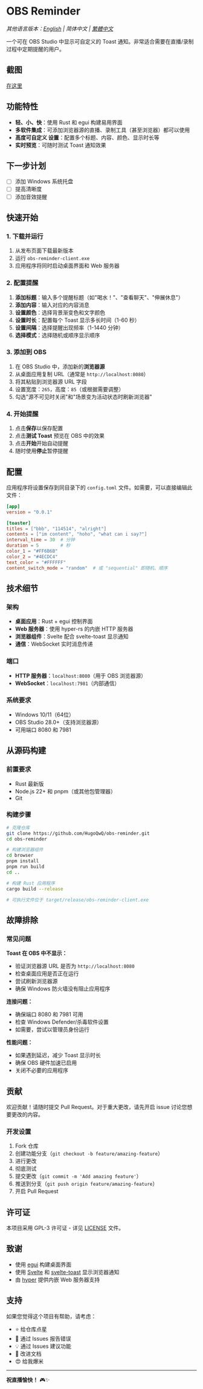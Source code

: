 # OBS Reminder

*其他语言版本：[English](README.md) | 简体中文 | [繁體中文](README-TW.md)*

一个可在 OBS Studio 中显示可自定义的 Toast 通知。非常适合需要在直播/录制过程中定期提醒的用户。

## 截图

[在这里](screenshots.md)

## 功能特性

- **轻、小、快**：使用 Rust 和 egui 构建易用界面
- **多软件集成**：可添加浏览器源的直播、录制工具（甚至浏览器）都可以使用
- **高度可自定义 设置**：配置多个标题、内容、颜色、显示时长等
- **实时预览**：可随时测试 Toast 通知效果

## 下一步计划

- [ ] 添加 Windows 系统托盘
- [ ] 提高清晰度
- [ ] 添加音效提醒

## 快速开始

### 1. 下载并运行
1. 从发布页面下载最新版本
2. 运行 `obs-reminder-client.exe`
3. 应用程序将同时启动桌面界面和 Web 服务器

### 2. 配置提醒
1. **添加标题**：输入多个提醒标题（如"喝水！"、"查看聊天"、"伸展休息"）
2. **添加内容**：输入对应的内容消息
3. **设置颜色**：选择背景渐变色和文字颜色
4. **设置时长**：配置每个 Toast 显示多长时间（1-60 秒）
5. **设置间隔**：选择提醒出现频率（1-1440 分钟）
6. **选择模式**：选择随机或顺序显示顺序

### 3. 添加到 OBS
1. 在 OBS Studio 中，添加新的**浏览器源**
2. 从桌面应用复制 URL（通常是 `http://localhost:8080`）
3. 将其粘贴到浏览器源 URL 字段
4. 设置宽度：`265`，高度：`85`（或根据需要调整）
5. 勾选"源不可见时关闭"和"场景变为活动状态时刷新浏览器"

### 4. 开始提醒
1. 点击**保存**以保存配置
2. 点击**测试 Toast** 预览在 OBS 中的效果
3. 点击**开始**开始自动提醒
4. 随时使用**停止**暂停提醒

## 配置

应用程序将设置保存到同目录下的 `config.toml` 文件。如需要，可以直接编辑此文件：

```toml
[app]
version = "0.0.1"

[toaster]
titles = ["bbb", "114514", "alright"]
contents = ["im content", "hoho", "what can i say?"]
interval_time = 30  # 分钟
duration = 5        # 秒
color_1 = "#FF6B6B"
color_2 = "#4ECDC4"
text_color = "#FFFFFF"
content_switch_mode = "random"  # 或 "sequential" 即随机、顺序
```

## 技术细节

### 架构
- **桌面应用**：Rust + egui 控制界面
- **Web 服务器**：使用 hyper-rs 的内嵌 HTTP 服务器
- **浏览器组件**：Svelte 配合 svelte-toast 显示通知
- **通信**：WebSocket 实时消息传递

### 端口
- **HTTP 服务器**：`localhost:8080`（用于 OBS 浏览器源）
- **WebSocket**：`localhost:7981`（内部通信）

### 系统要求
- Windows 10/11（64位）
- OBS Studio 28.0+（支持浏览器源）
- 可用端口 8080 和 7981

## 从源码构建

### 前置要求
- Rust 最新版
- Node.js 22+ 和 pnpm（或其他包管理器）
- Git

### 构建步骤
```bash
# 克隆仓库
git clone https://github.com/HugoQwQ/obs-reminder.git
cd obs-reminder

# 构建浏览器组件
cd browser
pnpm install
pnpm run build
cd ..

# 构建 Rust 应用程序
cargo build --release

# 可执行文件位于 target/release/obs-reminder-client.exe
```

## 故障排除

### 常见问题

**Toast 在 OBS 中不显示：**
- 验证浏览器源 URL 是否为 `http://localhost:8080`
- 检查桌面应用是否正在运行
- 尝试刷新浏览器源
- 确保 Windows 防火墙没有阻止应用程序

**连接问题：**
- 确保端口 8080 和 7981 可用
- 检查 Windows Defender/杀毒软件设置
- 如需要，尝试以管理员身份运行

**性能问题：**
- 如果遇到延迟，减少 Toast 显示时长
- 确保 OBS 硬件加速已启用
- 关闭不必要的应用程序

## 贡献

欢迎贡献！请随时提交 Pull Request。对于重大更改，请先开启 issue 讨论您想要更改的内容。

### 开发设置
1. Fork 仓库
2. 创建功能分支（`git checkout -b feature/amazing-feature`）
3. 进行更改
4. 彻底测试
5. 提交更改（`git commit -m 'Add amazing feature'`）
6. 推送到分支（`git push origin feature/amazing-feature`）
7. 开启 Pull Request

## 许可证

本项目采用 GPL-3 许可证 - 详见 [LICENSE](LICENSE) 文件。

## 致谢

- 使用 [egui](https://github.com/emilk/egui) 构建桌面界面
- 使用 [Svelte](https://svelte.dev/) 和 [svelte-toast](https://github.com/zerodevx/svelte-toast) 显示浏览器通知
- 由 [hyper](https://hyper.rs/) 提供内嵌 Web 服务器支持

## 支持

如果您觉得这个项目有帮助，请考虑：
- ⭐ 给仓库点星
- 🐛 通过 Issues 报告错误
- 💡 通过 Issues 建议功能
- 📖 改进文档
- 😍 给我爆米

---

**祝直播愉快！** 🎮✨